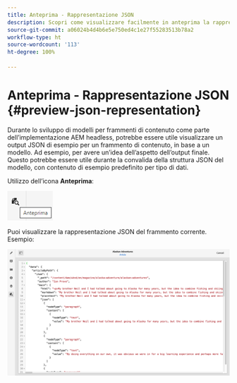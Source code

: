 ```yaml
---
title: Anteprima - Rappresentazione JSON
description: Scopri come visualizzare facilmente in anteprima la rappresentazione JSON dei frammenti di contenuto durante l’implementazione della soluzione AEM headless.
source-git-commit: a06024b4d4b6e5e750ed4c1e27f55283513b78a2
workflow-type: ht
source-wordcount: '113'
ht-degree: 100%

---
```


# Anteprima - Rappresentazione JSON {#preview-json-representation}

Durante lo sviluppo di modelli per frammenti di contenuto come parte dell’implementazione AEM headless, potrebbe essere utile visualizzare un output JSON di esempio per un frammento di contenuto, in base a un modello. Ad esempio, per avere un’idea dell’aspetto dell’output finale. Questo potrebbe essere utile durante la convalida della struttura JSON del modello, con contenuto di esempio predefinito per tipo di dati.

Utilizzo dell’icona **Anteprima**:

![Editor frammenti di contenuto: scheda Anteprima](assets/cfm-preview-01.png)

Puoi visualizzare la rappresentazione JSON del frammento corrente. Esempio:

![Editor frammenti di contenuto: anteprima di un frammento](assets/cfm-preview-02.png)
